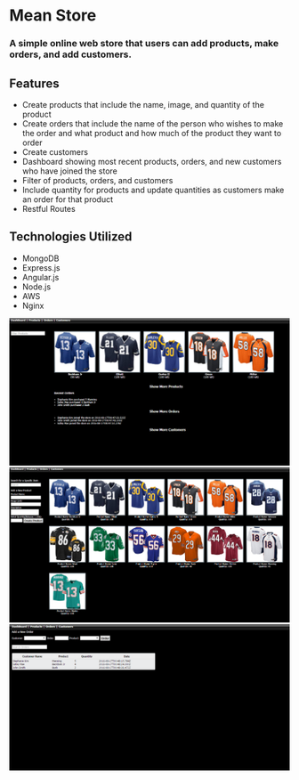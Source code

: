 # Mean Store
### A simple online web store that users can add products, make orders, and add customers. 

## Features
* Create products that include the name, image, and quantity of the product
* Create orders that include the name of the person who wishes to make the order and what product and how much of the product they want to order
* Create customers
* Dashboard showing most recent products, orders, and new customers who have joined the store
* Filter of products, orders, and customers
* Include quantity for products and update quantities as customers make an order for that product
* Restful Routes

## Technologies Utilized 
* MongoDB
* Express.js
* Angular.js
* Node.js
* AWS
* Nginx

![store](meanStore.PNG)
![store](meanStore2.PNG)
![store](meanStore3.PNG)

